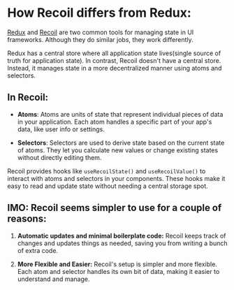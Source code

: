 # How Recoil differs from Redux: 

[Redux](https://redux.js.org/introduction/core-concepts) and [Recoil](https://recoiljs.org/docs/introduction/core-concepts) are two common tools for managing state in UI frameworks. Although they do similar jobs, they work differently.

Redux has a central store where all application state lives(single source of truth for application state). In contrast, Recoil doesn't have a central store. Instead, it manages state in a more decentralized manner using atoms and selectors.

## __In Recoil:__

- __Atoms__: Atoms are units of state that represent individual pieces of data in your application. Each atom handles a specific part of your app's data, like user info or settings.

- __Selectors__: Selectors are used to derive state based on the current state of atoms. They let you calculate new values or change existing states without directly editing them.

Recoil provides hooks like `useRecoilState()` and `useRecoilValue()` to interact with atoms and selectors in your components. These hooks make it easy to read and update state without needing a central storage spot.




## IMO: Recoil seems simpler to use for a couple of reasons:

1. __Automatic updates and minimal boilerplate code:__ Recoil keeps track of changes and updates things as needed, saving you from writing a bunch of extra code.

2. __More Flexible and Easier:__ Recoil's setup is simpler and more flexible. Each atom and selector handles its own bit of data, making it easier to understand and manage.






